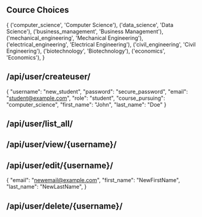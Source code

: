 ## Cource Choices

{
        ('computer_science', 'Computer Science'),
        ('data_science', 'Data Science'),
        ('business_management', 'Business Management'),
        ('mechanical_engineering', 'Mechanical Engineering'),
        ('electrical_engineering', 'Electrical Engineering'),
        ('civil_engineering', 'Civil Engineering'),
        ('biotechnology', 'Biotechnology'),
        ('economics', 'Economics'),
}
    

## /api/user/createuser/

{
    "username": "new_student",
    "password": "secure_password",
    "email": "student@example.com",
    "role": "student",
    "course_pursuing": "computer_science",
    "first_name": "John",
    "last_name": "Doe"
}

## /api/user/list_all/
## /api/user/view/{username}/
## /api/user/edit/{username}/

{
    "email": "newemail@example.com",
    "first_name": "NewFirstName",
    "last_name": "NewLastName",
}

## /api/user/delete/{username}/
